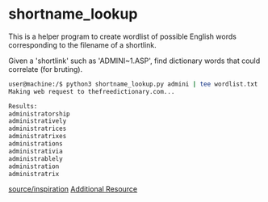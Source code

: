 # shortname_lookup
This is a helper program to create wordlist of possible English words corresponding to the filename of a shortlink.

Given a 'shortlink' such as 'ADMINI~1.ASP', find dictionary words that could correlate (for bruting).
```bash
user@machine:/$ python3 shortname_lookup.py admini | tee wordlist.txt
Making web request to thefreedictionary.com...

Results:
administratorship
administratively
administratrices
administratrixes
administrations
administrativia
administrablely
administration
administratrix

```

[source/inspiration](https://twitter.com/Jun34u_sec/status/1545146184846680071)
[Additional Resource](https://blog.liquidsec.net/2021/03/02/iis-shortnames-the-bug-that-became-a-feature/)
